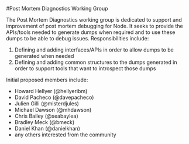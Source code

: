 #Post Mortem Diagnostics Working Group

The Post Mortem Diagnostics working group is dedicated to support and improvement of post mortem debugging for Node.  It seeks to provide the APIs/tools needed to generate dumps when required and to use these dumps to be able to debug issues. Responsibilities include:

1. Defining and adding interfaces/APIs in order to allow dumps to be generated when needed
2. Defining and adding common structures to the dumps generated in order to support tools that want to introspect those dumps

Initial proposed members include:

  + Howard Hellyer (@hellyeribm)
  + David Pacheco (@davepacheco)
  + Julien Gilli (@misterdjules)
  + Michael Dawson (@mhdawson)
  + Chris Bailey (@seabaylea)
  + Bradley Meck (@bmeck)
  + Daniel Khan (@danielkhan)
  + any others interested from the community
